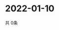 # 2022-01-10
  共 0条

  <!-- BEGIN -->
  <!-- 最后更新时间Mon Jan 10 2022 08:07:13 GMT+0000 (Coordinated Universal Time) -->
  
  <!-- END -->
  
  